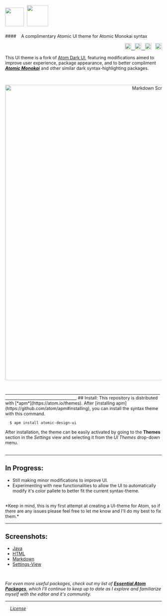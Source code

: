 <img src="https://cloud.githubusercontent.com/assets/16360374/17991222/82596480-6af1-11e6-9c96-3e2996a8be5a.png" height="60"/>&nbsp;&nbsp;<img src="https://cloud.githubusercontent.com/assets/16360374/18036928/5fbcbcdc-6d2c-11e6-9b40-3aad67379241.png" height="68"/>
------------------------------------------------------------------------------------------------------------------------
####&nbsp;&nbsp;&nbsp; A complimentary Atomic UI theme for Atomic Monokai syntax
<p align="right">
	<a href="https://opensource.org/licenses/MIT">
		<img src="https://img.shields.io/apm/l/atomic-design-ui.svg?" height="21" title="License">&nbsp;&nbsp;
	</a>
	<a href="https://atom.io/themes/atomic-design-ui">
		<img src="https://img.shields.io/apm/v/atomic-design-ui.svg?" height="21" title="Version">&nbsp;&nbsp;
	</a>
    <img src="https://img.shields.io/apm/dm/atomic-design-ui.svg?maxAge=2592000?" height="21" title="Downloads">&nbsp;&nbsp;
	<a href="https://gitter.im/Atomic-Design-UI/Lobby">
        <img src="https://badges.gitter.im/Atomic-Design-UI/Lobby.svg" height="21" title="Gitter">
    </a>
</p>

This UI theme is a fork of [Atom Dark UI](https://github.com/atom/atom-dark-ui), featuring modifications aimed to improve user experience, package appearance, and to better compliment [***Atomic Monokai***](https://github.com/JonSn0w/Atomic-Monokai-Syntax) and other similar dark syntax-highlighting packages.

<br>
    <p align="center">
    <img src="https://cloud.githubusercontent.com/assets/16360374/18231352/9642c068-726c-11e6-857a-7e3d76293f88.png" width="950" title="Markdown Screenshot">
    </p>
<br>
__________________________________________________________________________________________________________________
## Install:
  This repository is distributed with [*apm*](https://atom.io/themes). After [installing apm](https://github.com/atom/apm#installing), you can install the syntax theme with this command.

```
  $ apm install atomic-design-ui
```

  After installation, the theme can be easily activated by going to the **Themes** section in the *Settings* view and selecting it from the *UI Themes* drop-down menu.  
  <br>  

__________________________________________________________________________________________________________________
## In Progress:

  * Still making minor modifications to improve UI.
  * Experimenting with new functionalities to allow the UI to automatically modify it's color pallete to better fit the current syntax-theme.

<br>
*Keep in mind, this is my first attempt at creating a UI-theme for Atom, so if there are any issues please feel free to let me know and I'll do my best to fix them.*

__________________________________________________________________________________________________________________
## Screenshots:

  * [Java](https://cloud.githubusercontent.com/assets/16360374/18231369/234c6126-726d-11e6-8858-d9ed8df8e7e3.png)
  * [HTML](https://cloud.githubusercontent.com/assets/16360374/18231558/6cba7498-7271-11e6-9575-d4448e5910d5.png)
  * [Markdown](https://cloud.githubusercontent.com/assets/16360374/18231352/9642c068-726c-11e6-857a-7e3d76293f88.png)
  * [Settings-View](https://cloud.githubusercontent.com/assets/16360374/18231373/3048eb88-726d-11e6-9ae8-a87e24c11f67.png)

<br>

*For even more useful packages, check out my list of* [***Essential Atom Packages***](https://jonsn0w.github.io/projects/2016/08/22/essential-atom-packages.html), *which I'll continue to keep up to date as I explore and familiarize myself with the editor and it's community.*

__________________________________________________________________________________________________________________
&nbsp;&nbsp;&nbsp;&nbsp;[*License*](https://github.com/JonSn0w/Atomic-Design-UI/blob/master/LICENSE.md)
